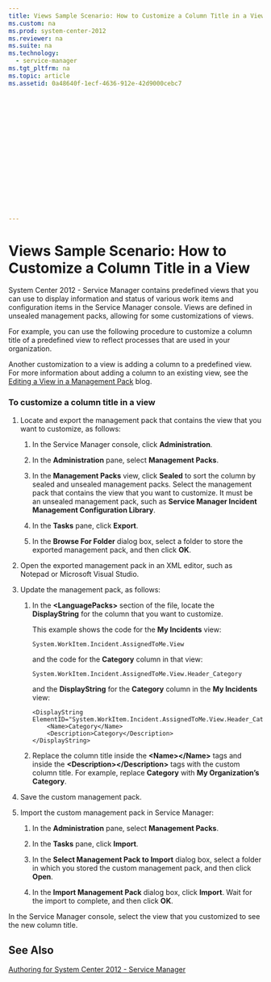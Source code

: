 ```yaml
---
title: Views Sample Scenario: How to Customize a Column Title in a View
ms.custom: na
ms.prod: system-center-2012
ms.reviewer: na
ms.suite: na
ms.technology: 
  - service-manager
ms.tgt_pltfrm: na
ms.topic: article
ms.assetid: 0a48640f-1ecf-4636-912e-42d9000cebc7
 

















---
```

# Views Sample Scenario: How to Customize a Column Title in a View
System Center 2012 - Service Manager contains predefined views that you can use to display information and status of various work items and configuration items in the Service Manager console. Views are defined in unsealed management packs, allowing for some customizations of views.  
  
 For example, you can use the following procedure to customize a column title of a predefined view to reflect processes that are used in your organization.  
  
 Another customization to a view is adding a column to a predefined view. For more information about adding a column to an existing view, see the [Editing a View in a Management Pack](http://go.microsoft.com/fwlink/p/?LinkID=204706) blog.  
  
### To customize a column title in a view  
  
1.  Locate and export the management pack that contains the view that you want to customize, as follows:  
  
    1.  In the Service Manager console, click **Administration**.  
  
    2.  In the **Administration** pane, select **Management Packs**.  
  
    3.  In the **Management Packs** view, click **Sealed** to sort the column by sealed and unsealed management packs. Select the management pack that contains the view that you want to customize. It must be an unsealed management pack, such as **Service Manager Incident Management Configuration Library**.  
  
    4.  In the **Tasks** pane, click **Export**.  
  
    5.  In the **Browse For Folder** dialog box, select a folder to store the exported management pack, and then click **OK**.  
  
2.  Open the exported management pack in an XML editor, such as Notepad or Microsoft Visual Studio.  
  
3.  Update the management pack, as follows:  
  
    1.  In the **\<LanguagePacks\>** section of the file, locate the **DisplayString** for the column that you want to customize.  
  
         This example shows the code for the **My Incidents** view:  
  
        ```  
        System.WorkItem.Incident.AssignedToMe.View  
        ```  
  
         and the code for the **Category** column in that view:  
  
        ```  
        System.WorkItem.Incident.AssignedToMe.View.Header_Category  
        ```  
  
         and the **DisplayString** for the **Category** column in the **My Incidents** view:  
  
        ```  
        <DisplayString ElementID="System.WorkItem.Incident.AssignedToMe.View.Header_Category">  
            <Name>Category</Name>  
            <Description>Category</Description>  
        </DisplayString>  
        ```  
  
    2.  Replace the column title inside the **\<Name\>\<\/Name\>** tags and inside the **\<Description\>\<\/Description\>** tags with the custom column title. For example, replace **Category** with **My Organization’s Category**.  
  
4.  Save the custom management pack.  
  
5.  Import the custom management pack in Service Manager:  
  
    1.  In the **Administration** pane, select **Management Packs**.  
  
    2.  In the **Tasks** pane, click **Import**.  
  
    3.  In the **Select Management Pack to Import** dialog box, select a folder in which you stored the custom management pack, and then click **Open**.  
  
    4.  In the **Import Management Pack** dialog box, click **Import**. Wait for the import to complete, and then click **OK**.  
  
 In the Service Manager console, select the view that you customized to see the new column title.  
  
## See Also  
 [Authoring for System Center 2012 \- Service Manager](../../../sm/manage/author/Authoring-for-System-Center-2012---Service-Manager.md)
